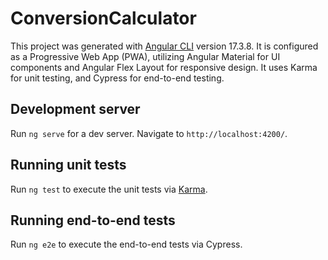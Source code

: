 # ConversionCalculator

This project was generated with [Angular CLI](https://github.com/angular/angular-cli) version 17.3.8.
It is configured as a Progressive Web App (PWA), utilizing Angular Material for UI components and Angular Flex Layout for responsive design.
It uses Karma for unit testing, and Cypress for end-to-end testing.

## Development server

Run `ng serve` for a dev server. Navigate to `http://localhost:4200/`.

## Running unit tests

Run `ng test` to execute the unit tests via [Karma](https://karma-runner.github.io).

## Running end-to-end tests

Run `ng e2e` to execute the end-to-end tests via Cypress. 

